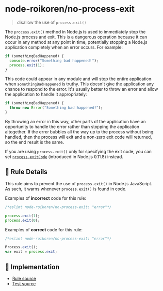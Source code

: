 # node-roikoren/no-process-exit
> disallow the use of `process.exit()`

The `process.exit()` method in Node.js is used to immediately stop the Node.js process and exit. This is a dangerous operation because it can occur in any method at any point in time, potentially stopping a Node.js application completely when an error occurs. For example:

```js
if (somethingBadHappened) {
  console.error("Something bad happened!");
  process.exit(1);
}
```

This code could appear in any module and will stop the entire application when `somethingBadHappened` is truthy. This doesn't give the application any chance to respond to the error. It's usually better to throw an error and allow the application to handle it appropriately:

```js
if (somethingBadHappened) {
  throw new Error("Something bad happened!");
}
```

By throwing an error in this way, other parts of the application have an opportunity to handle the error rather than stopping the application altogether. If the error bubbles all the way up to the process without being handled, then the process will exit and a non-zero exit code will returned, so the end result is the same.

If you are using `process.exit()` only for specifying the exit code, you can set [`process.exitCode`](https://nodejs.org/api/process.html#process_process_exitcode) (introduced in Node.js 0.11.8) instead.

## 📖 Rule Details

This rule aims to prevent the use of `process.exit()` in Node.js JavaScript. As such, it warns whenever `process.exit()` is found in code.

Examples of **incorrect** code for this rule:

```js
/*eslint node-roikoren/no-process-exit: "error"*/

process.exit(1);
process.exit(0);
```

Examples of **correct** code for this rule:

```js
/*eslint node-roikoren/no-process-exit: "error"*/

Process.exit();
var exit = process.exit;
```

## 🔎 Implementation

- [Rule source](https://github.com/roikoren755/eslint-plugin-node/blob/v2.0.0/src/rules/no-process-exit.ts)
- [Test source](https://github.com/roikoren755/eslint-plugin-node/blob/v2.0.0/tests/src/rules/no-process-exit.ts)
